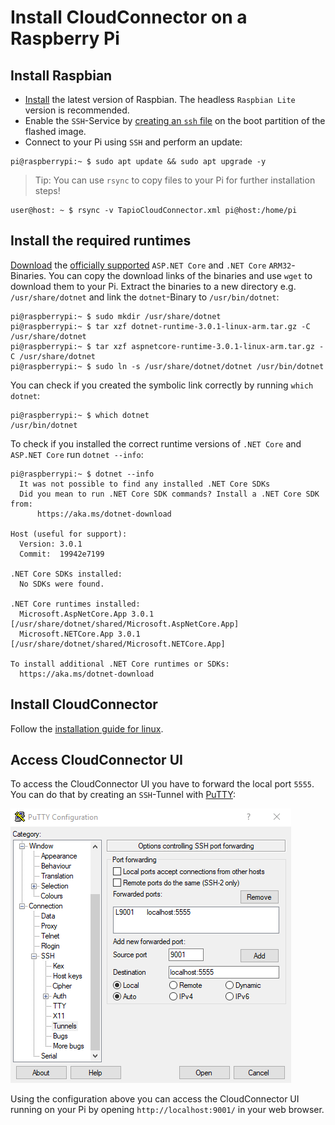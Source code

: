 # Install CloudConnector on a Raspberry Pi

## Install Raspbian

- [Install](https://www.raspberrypi.org/documentation/installation/installing-images/README.md) the latest version of Raspbian. The headless `Raspbian Lite` version is recommended.
- Enable the `SSH`-Service by [creating an `ssh` file](https://www.raspberrypi.org/documentation/remote-access/ssh/) on the boot partition of the flashed image.
- Connect to your Pi using `SSH` and perform an update:

```shell
pi@raspberrypi:~ $ sudo apt update && sudo apt upgrade -y
```

> Tip: You can use `rsync` to copy files to your Pi for further installation steps!

```shell
user@host: ~ $ rsync -v TapioCloudConnector.xml pi@host:/home/pi
```

## Install the required runtimes

[Download](https://dotnet.microsoft.com/download/dotnet-core) the [officially supported](./index)  `ASP.NET Core` and `.NET Core` `ARM32`-Binaries. You can copy the download links of the binaries and use `wget` to download them to your Pi. Extract the binaries to a new directory e.g. `/usr/share/dotnet` and link the `dotnet`-Binary to `/usr/bin/dotnet`:

```shell
pi@raspberrypi:~ $ sudo mkdir /usr/share/dotnet
pi@raspberrypi:~ $ tar xzf dotnet-runtime-3.0.1-linux-arm.tar.gz -C /usr/share/dotnet
pi@raspberrypi:~ $ tar xzf aspnetcore-runtime-3.0.1-linux-arm.tar.gz -C /usr/share/dotnet
pi@raspberrypi:~ $ sudo ln -s /usr/share/dotnet/dotnet /usr/bin/dotnet
```

You can check if you created the symbolic link correctly by running `which dotnet`:

```shell
pi@raspberrypi:~ $ which dotnet
/usr/bin/dotnet
```

To check if you installed the correct runtime versions of  `.NET Core` and `ASP.NET Core` run `dotnet --info`:

```shell
pi@raspberrypi:~ $ dotnet --info
  It was not possible to find any installed .NET Core SDKs
  Did you mean to run .NET Core SDK commands? Install a .NET Core SDK from:
      https://aka.ms/dotnet-download

Host (useful for support):
  Version: 3.0.1
  Commit:  19942e7199

.NET Core SDKs installed:
  No SDKs were found.

.NET Core runtimes installed:
  Microsoft.AspNetCore.App 3.0.1 [/usr/share/dotnet/shared/Microsoft.AspNetCore.App]
  Microsoft.NETCore.App 3.0.1 [/usr/share/dotnet/shared/Microsoft.NETCore.App]

To install additional .NET Core runtimes or SDKs:
  https://aka.ms/dotnet-download
```

## Install CloudConnector

Follow the [installation guide for linux](./index#installation-guide-for-linux).

## Access CloudConnector UI

To access the CloudConnector UI you have to forward the local port `5555`. You can do that by creating an `SSH`-Tunnel with [PuTTY](https://www.putty.org/):

![Putty SSH Tunnel](../../../static/img/docs/putty-ssh-tunnel-config.png)

Using the configuration above you can access the CloudConnector UI running on your Pi by opening `http://localhost:9001/` in your web browser.

